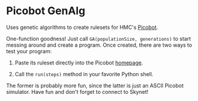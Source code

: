 # Picobot GenAlg

Uses genetic algorithms to create rulesets for HMC's [Picobot](http://www.cs.hmc.edu/picobot/).

One-function goodness! Just call `GA(populationSize, generations)` to start messing around and create a program. Once created, there are two ways to test your program:

1.    Paste its ruleset directly into the Picobot [homepage](http://www.cs.hmc.edu/picobot/).

2.    Call the `run(steps)` method in your favorite Python shell.

The former is probably more fun, since the latter is just an ASCII Picobot simulator.
Have fun and don't forget to connect to Skynet!